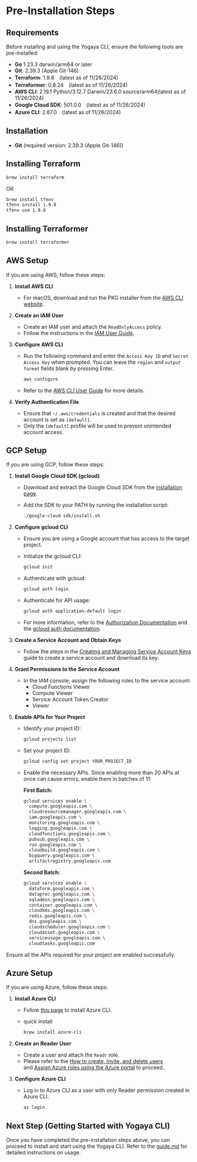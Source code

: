 # Pre-Installation Steps

## Requirements

Before installing and using the Yogaya CLI, ensure the following tools are pre-installed:

- **Go** 1.23.3 darwin/arm64 or later
- **Git**: 2.39.3 (Apple Git-146)
- **Terraform**: 1.9.8　(latest as of 11/26/2024)
- **Terraformer**: 0.8.24　(latest as of 11/26/2024)
- **AWS CLI**: 2.19.1 Python/3.12.7 Darwin/23.6.0 source/arm64(latest as of 11/26/2024)
- **Google Cloud SDK**: 501.0.0　(latest as of 11/26/2024)
- **Azure CLI**: 2.67.0　(latest as of 11/26/2024)

## Installation

- **Git** (required version: 2.39.3 (Apple Git-146))

## Installing Terraform

  ```bash
  brew install terraform
  ```

  OR

  ```bash
  brew install tfenv
  tfenv install 1.9.8
  tfenv use 1.9.8
  ```

## Installing Terraformer

  ```bash
  brew install terraformer
  ```

## AWS Setup

If you are using AWS, follow these steps:

1. **Install AWS CLI**
   - For macOS, download and run the PKG installer from the [AWS CLI website](https://aws.amazon.com/cli/).

2. **Create an IAM User**
   - Create an IAM user and attach the `ReadOnlyAccess` policy.
   - Follow the instructions in the [IAM User Guide](https://docs.aws.amazon.com/IAM/latest/UserGuide/id_users_create.html).

3. **Configure AWS CLI**
   - Run the following command and enter the `Access Key ID` and `Secret Access Key` when prompted. You can leave the `region` and `output format` fields blank by pressing Enter.

     ```bash
     aws configure
     ```

   - Refer to the [AWS CLI User Guide](https://docs.aws.amazon.com/cli/latest/userguide/welcome-examples.html) for more details.

4. **Verify Authentication File**
   - Ensure that `~/.aws/credentials` is created and that the desired account is set as `[default]`.
   - Only the `[default]` profile will be used to prevent unintended account access.

## GCP Setup

If you are using GCP, follow these steps:

1. **Install Google Cloud SDK (gcloud)**
   - Download and extract the Google Cloud SDK from the [installation page](https://cloud.google.com/sdk/docs/install).
   - Add the SDK to your PATH by running the installation script:

     ```bash
     ./google-cloud-sdk/install.sh
     ```

2. **Configure gcloud CLI**
   - Ensure you are using a Google account that has access to the target project.
   - Initialize the gcloud CLI:

     ```bash
     gcloud init
     ```

   - Authenticate with gcloud:

     ```bash
     gcloud auth login
     ```

   - Authenticate for API usage:

     ```bash
     gcloud auth application-default login
     ```

   - For more information, refer to the [Authorization Documentation](https://cloud.google.com/sdk/docs/authorizing?hl=en) and the [gcloud auth documentation](https://cloud.google.com/sdk/gcloud/reference/auth/application-default/login).

3. **Create a Service Account and Obtain Keys**
   - Follow the steps in the [Creating and Managing Service Account Keys](https://cloud.google.com/iam/docs/creating-managing-service-account-keys?hl=en) guide to create a service account and download its key.

4. **Grant Permissions to the Service Account**
   - In the IAM console, assign the following roles to the service account:
     - Cloud Functions Viewer
     - Compute Viewer
     - Service Account Token Creator
     - Viewer

5. **Enable APIs for Your Project**
   - Identify your project ID:

     ```bash
     gcloud projects list
     ```

   - Set your project ID:

     ```bash
     gcloud config set project YOUR_PROJECT_ID
     ```

   - Enable the necessary APIs. Since enabling more than 20 APIs at once can cause errors, enable them in batches of 11:

     **First Batch:**

     ```bash
     gcloud services enable \
       compute.googleapis.com \
       cloudresourcemanager.googleapis.com \
       iam.googleapis.com \
       monitoring.googleapis.com \
       logging.googleapis.com \
       cloudfunctions.googleapis.com \
       pubsub.googleapis.com \
       run.googleapis.com \
       cloudbuild.googleapis.com \
       bigquery.googleapis.com \
       artifactregistry.googleapis.com
     ```

     **Second Batch:**

     ```bash
     gcloud services enable \
       dataform.googleapis.com \
       dataproc.googleapis.com \
       sqladmin.googleapis.com \
       container.googleapis.com \
       cloudkms.googleapis.com \
       redis.googleapis.com \
       dns.googleapis.com \
       cloudscheduler.googleapis.com \
       cloudasset.googleapis.com \
       serviceusage.googleapis.com \
       cloudtasks.googleapis.com
     ```

Ensure all the APIs required for your project are enabled successfully.

## Azure Setup

If you are using Azure, follow these steps:

1. **Install Azure CLI**
   - Follow [this page](https://learn.microsoft.com/ja-jp/cli/azure/install-azure-cli-macos) to install Azure CLI.

   - quick install

     ```bash
     brew install azure-cli
     ```

2. **Create an Reader User**
   - Create a user and attach the `Readr` role.
   - Please refer to the [How to create, invite, and delete users](https://learn.microsoft.com/en-us/entra/fundamentals/how-to-create-delete-users)</br>
   and [Assign Azure roles using the Azure portal](https://learn.microsoft.com/en-us/azure/role-based-access-control/role-assignments-portal) to proceed..

3. **Configure Azure CLI**
   - Log in to Azure CLI as a user with only Reader permission created in Azure CLI.

     ```bash
     az login
     ```

## Next Step (Getting Started with Yogaya CLI)

Once you have completed the pre-installation steps above, you can proceed to install and start using the Yogaya CLI.
Refer to the [guide.md](./guide.md) for detailed instructions on usage.

